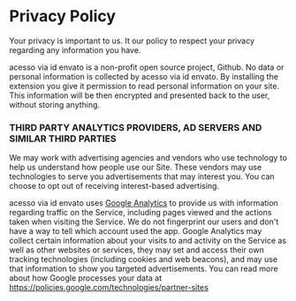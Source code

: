 # Privacy Policy

Your privacy is important to us. It our policy to respect your privacy regarding any information you have.

acesso via id envato is a non-profit open source project, Github. No data or personal information is collected by acesso via id envato. By installing the extension you give it permission to read personal information on your site. This information will be then encrypted and presented back to the user, without storing anything.

### THIRD PARTY ANALYTICS PROVIDERS, AD SERVERS AND SIMILAR THIRD PARTIES

We may work with advertising agencies and vendors who use technology to help us understand how people use our Site. These vendors may use technologies to serve you advertisements that may interest you. You can choose to opt out of receiving interest-based advertising.

acesso via id envato uses [Google Analytics](https://analytics.google.com/analytics/web/) to provide us with information regarding traffic on the Service, including pages viewed and the actions taken when visiting the Service. We do not fingerprint our users and don't have a way to tell which account used the app. Google Analytics may collect certain information about your visits to and activity on the Service as well as other websites or services, they may set and access their own tracking technologies (including cookies and web beacons), and may use that information to show you targeted advertisements.
You can read more about how Google processes your data at https://policies.google.com/technologies/partner-sites


